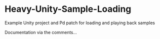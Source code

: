 # Heavy-Unity-Sample-Loading
Example Unity project and Pd patch for loading and playing back samples

Documentation via the comments...
